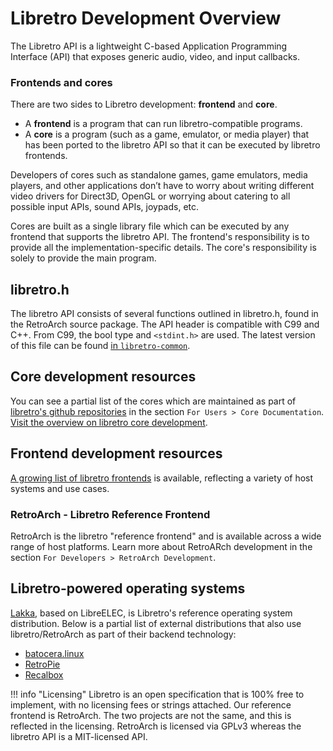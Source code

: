 # Libretro Development Overview

The Libretro API is a lightweight C-based Application Programming Interface (API) that exposes generic audio, video, and input callbacks.

### Frontends and cores

There are two sides to Libretro development: **frontend** and **core**.

  - A **frontend** is a program that can run libretro-compatible programs.
  - A **core** is a program (such as a game, emulator, or media player) that has been ported to the libretro API so that it can be executed by libretro frontends.

Developers of cores such as standalone games, game emulators, media players, and other applications don’t have to worry about writing different video drivers for Direct3D, OpenGL or worrying about catering to all possible input APIs, sound APIs, joypads, etc.

Cores are built as a single library file which can be executed by any frontend that supports the libretro API. The frontend's responsibility is to provide all the implementation-specific details. The core's responsibility is solely to provide the main program.

## libretro.h
The libretro API consists of several functions outlined in libretro.h, found in the RetroArch source package. The API header is compatible with C99 and C++. From C99, the bool type and `<stdint.h>` are used. The latest version of this file can be found [in `libretro-common`](https://github.com/libretro/RetroArch/blob/master/libretro-common/include/libretro.h).

## Core development resources
You can see a partial list of the cores which are maintained as part of [libretro's github repositories](http://github.com/libretro/) in the section `For Users > Core Documentation`.
[Visit the overview on libretro core development](developing-cores.md).

## Frontend development resources
[A growing list of libretro frontends](../tech/frontends.md) is available, reflecting a variety of host systems and use cases.

### RetroArch - Libretro Reference Frontend
RetroArch is the libretro "reference frontend" and is available across a wide range of host platforms. Learn more about RetroARch development in the section `For Developers > RetroArch Development`.

## Libretro-powered operating systems
[Lakka](http://www.lakka.tv/), based on LibreELEC, is Libretro's reference operating system distribution. Below is a partial list of external distributions that also use libretro/RetroArch as part of their backend technology:
  
  * [batocera.linux](http://batocera-linux.xorhub.com/)
  * [RetroPie](http://retropie.org.uk/)
  * [Recalbox](http://recalbox.com/)

!!! info "Licensing"
    Libretro is an open specification that is 100% free to implement, with no licensing fees or strings attached. Our reference frontend is RetroArch. The two projects are not the same, and this is reflected in the licensing. RetroArch is licensed via GPLv3 whereas the libretro API is a MIT-licensed API.
